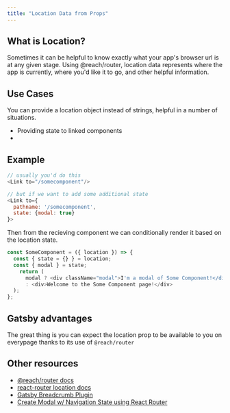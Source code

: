 ```yaml
---
title: "Location Data from Props"
---
```

## What is Location?

Sometimes it can be helpful to know exactly what your app's browser url is at any given stage. Using @reach/router, location data represents where the app is currently, where you'd like it to go, and other helpful information.

## Use Cases

You can provide a location object instead of strings, helpful in a number of situations.

* Providing state to linked components
* 

## Example

```js:title=index.js
// usually you'd do this
<Link to="/somecomponent"/>

// but if we want to add some additional state
<Link to={
  pathname: '/somecomponent',
  state: {modal: true}
}>
```

Then from the recieving component we can conditionally render it based on the location state.

```js:title=some-component.js
const SomeComponent = ({ location }) => {
  const { state = {} } = location;
  const { modal } = state;
    return (
      modal ? <div className="modal">I'm a modal of Some Component!</div>
      : <div>Welcome to the Some Component page!</div>
  );
};
```

## Gatsby advantages
The great thing is you can expect the location prop to be available to you on everypage thanks to its use of `@reach/router`

## Other resources

- [@reach/router docs](https://reach.tech/router/api/Location)
- [react-router location docs](https://github.com/ReactTraining/react-router/blob/master/packages/react-router/docs/api/location.md)
- [Gatsby Breadcrumb Plugin](https://www.gatsbyjs.org/packages/gatsby-plugin-breadcrumb/#breadcrumb-props)
- [Create Modal w/ Navigation State using React Router](https://codedaily.io/tutorials/47/Create-a-Modal-Route-with-Link-and-Nav-State-in-React-Router)


